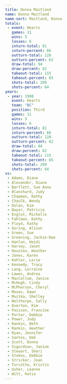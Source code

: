 ```yaml
---
title: Donna Maitland
name: Donna Maitland
name-sort: Maitland, Donna
totals:
 - event: Hearts
   games: 11
   wins: 5
   losses: 6
   inturn-total: 81
   inturn-percent: 66
   outturn-total: 128
   outturn-percent: 62
   draw-total: 94
   draw-percent: 62
   takeout-total: 115
   takeout-percent: 65
   shots-total: 209
   shots-percent: 64
years:
 - year: 1990
   event: Hearts
   team: "BC"
   position: Third
   games: 11
   wins: 5
   losses: 6
   inturn-total: 81
   inturn-percent: 66
   outturn-total: 128
   outturn-percent: 62
   draw-total: 94
   draw-percent: 62
   takeout-total: 115
   takeout-percent: 65
   shots-total: 209
   shots-percent: 64
vs:
 - Adams, Diane
 - Alexander, Diane
 - Bartlett, Sue Anne
 - Blanchard, Judy
 - Chapman, Kathy
 - Chaulk, Wendy
 - Dolan, Kim
 - Dwyer, Patricia
 - Englot, Michelle
 - Fahlman, Kathy
 - Floyd, Kathy
 - Goring, Alison
 - Green, Sue
 - Greening, Jackie-Rae
 - Hanlon, Heidi
 - Harvey, Janet
 - Houston, Heather
 - Jones, Karen
 - Kehler, Lorie
 - Kennedy, Tracy
 - Lang, Lorraine
 - Lawes, Andrea
 - MacCallum, Janice
 - McHugh, Cindy
 - McPherson, Cheryl
 - Moses, Dawn
 - Muzika, Shelley
 - Nelthorpe, Sally
 - Overton, Kim
 - Poisson, Francine
 - Porter, Debbie
 - Power, Judy
 - Rankin, Beth
 - Rankin, Heather
 - Ryan, Jennifer
 - Santos, Deb
 - Scott, Donna
 - Sigurdson, Janine
 - Stewart, Sheri
 - Stokes, Debbie
 - Stricker, Joan
 - Turcotte, Kristin
 - Usher, Leanne
 - Witt, Katie
---
```

